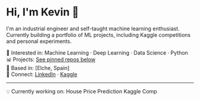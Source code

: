 <!--
**Kev-HL/Kev-HL** is a ✨ _special_ ✨ repository because its `README.md` (this file) appears on your GitHub profile.

Here are some ideas to get you started:

- 🔭 I’m currently working on ...
- 🌱 I’m currently learning ...
- 👯 I’m looking to collaborate on ...
- 🤔 I’m looking for help with ...
- 💬 Ask me about ...
- 📫 How to reach me: ...
- 😄 Pronouns: ...
- ⚡ Fun fact: ...
-->
# Hi, I'm Kevin 👋

I'm an industrial engineer and self-taught machine learning enthusiast.  
Currently building a portfolio of ML projects, including Kaggle competitions and personal experiments.

🧠 Interested in: Machine Learning · Deep Learning · Data Science · Python  
📊 Projects:  [See pinned repos below](#)  
📍 Based in:   [Elche, Spain]  
🔗 Connect:   [LinkedIn](https://linkedin.com/in/kevinhl) · [Kaggle](https://www.kaggle.com/kevinhlapaz)

---

💡 Currently working on: House Price Prediction Kaggle Comp  

